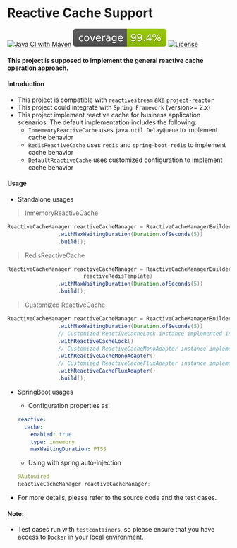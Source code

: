 # Reactive Cache Support

[![Java CI with Maven](https://github.com/chenggangpro/reactive-cache-support/actions/workflows/maven-ci.yml/badge.svg?branch=develop)](https://github.com/chenggangpro/reactive-cache-support/actions/workflows/maven-ci.yml)
[![Coverage](.github/badges/jacoco.svg)](https://github.com/chenggangpro/reactive-cache-support/actions/workflows/maven-ci.yml)
[![License](https://img.shields.io/badge/License-Apache%202.0-blue.svg)](https://opensource.org/licenses/Apache-2.0)

#### This project is supposed to implement the general reactive cache operation approach.

#### Introduction

* This project is compatible with `reactivestream` aka [`project-reactor`](https://projectreactor.io/)
* This project could integrate with `Spring Framework` (version>= 2.x)
* This project implement reactive cache for business application scenarios. The default implementation includes the following:
  * `InmemeoryReactiveCache` uses `java.util.DelayQueue` to implement cache behavior 
  * `RedisReactiveCache` uses `redis` and `spring-boot-redis` to implement cache behavior
  * `DefaultReactiveCache` uses customized configuration to implement cache behavior

#### Usage

* Standalone usages

> InmemoryReactiveCache

```java
ReactiveCacheManager reactiveCacheManager = ReactiveCacheManagerBuilder.newInmemoryReactiveManagerBuilder()
                .withMaxWaitingDuration(Duration.ofSeconds(5))
                .build();
```

> RedisReactiveCache

```java
ReactiveCacheManager reactiveCacheManager = ReactiveCacheManagerBuilder.newRedisReactiveManagerBuilder(
                        reactiveRedisTemplate)
                .withMaxWaitingDuration(Duration.ofSeconds(5))
                .build();
```

> Customized ReactiveCache

```java
ReactiveCacheManager reactiveCacheManager = ReactiveCacheManagerBuilder.newCustomReactiveManagerBuilder()
                .withMaxWaitingDuration(Duration.ofSeconds(5))
                // Customized ReactiveCacheLock instance implemented interface ReactiveCacheLock
                .withReactiveCacheLock()
                // Customized ReactiveCacheMonoAdapter instance implemented interface ReactiveCacheMonoAdapter
                .withReactiveCacheMonoAdapter()
                // Customized ReactiveCacheFluxAdapter instance implemented interface ReactiveCacheFluxAdapter
                .withReactiveCacheFluxAdapter()
                .build();
```

* SpringBoot usages

  * Configuration properties as: 
  
  ```yaml
  reactive:
    cache:
      enabled: true
      type: inmemory
      maxWaitingDuration: PT5S
  ```
  
  * Using with spring auto-injection
  
  ```java
  @Autowired
  ReactiveCacheManager reactiveCacheManager;
  ```
  
* For more details, please refer to the source code and the test cases.

#### Note:

* Test cases run with `testcontainers`, so please ensure that you have access to `Docker` in your local environment.







